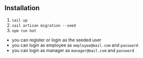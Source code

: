 ## Installation

1. `sail up`
2. `sail artisan migration --seed`
3. `npm run hot`

- you can register or login as the seeded user
- you can login as employee as `employee@mail.com` and `password`
- you can login as manager as `manager@mail.com` and `password`

